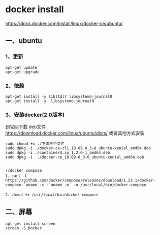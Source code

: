 # docker install
https://docs.docker.com/install/linux/docker-ce/ubuntu/

## 一、ubuntu
### 1、更新
```
apt-get update
apt-get upgrade
```
### 2、依赖
```
apt-get install -y libltdl7 libsystemd-journal0
apt-get install -y  libsystemd-journal0
```
### 3、安装docker(2.0版本)
到官网下载 deb文件  
https://download.docker.com/linux/ubuntu/dists/
或者其他方式安装

```
sudo chmod +x ./下面三个文件
sudo dpkg -i ./docker-ce-cli_18.09.0_3-0_ubuntu-xenial_amd64.deb
sudo dpkg -i ./containerd.io_1.2.0-1_amd64.deb
sudo dpkg -i  ./docker-ce_18.09.0_3-0_ubuntu-xenial_amd64.deb


//docker compose 
1、curl -L https://github.com/docker/compose/releases/download/1.23.1/docker-compose-`uname -s`-`uname -m` -o /usr/local/bin/docker-compose

2、chmod +x /usr/local/bin/docker-compose
```

## 二、屏幕
```
apt-get install screen
screen -S Docker
```